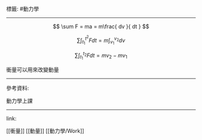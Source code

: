 標籤: #動力學 

---

$$
\sum F = ma = m\frac{ dv }{ dt }
$$

$$
\sum\int_{ t_1 }^{ t^2 }Fdt = m\int_{ v_1 }^{ v_2 }dv
$$

$$
\sum\int_{ t_1 }^{ t_2 }Fdt = mv_2 - mv_1 
$$

衝量可以用來改變動量

---

參考資料:

動力學上課

---

link:

[[衝量]]
[[動量]]
[[動力學/Work]]